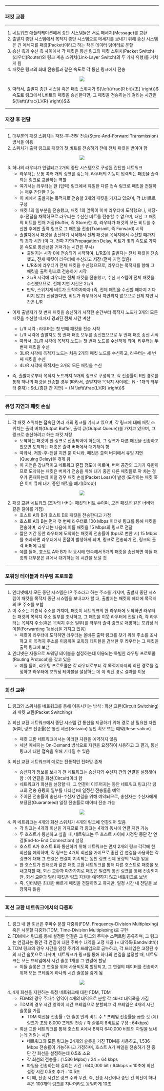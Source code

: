 -----
### 패킷 교환
-----
1. 네트워크 애플리케이션에서 종단 시스템들은 서로 메세지(Message)를 교환
2. 출발지 종단 시스템에서 목적지 종단 시스템으로 메세지를 보내기 위해 송신 시스템은 긴 메세지를 패킷(Packet)이라고 하는 작은 데이터 덩어리로 분할
3. 송신 측과 수신 측 사이에서 각 패킷은 통신 링크와 패킷 스위치(Packet Switch)(라우터(Router)와 링크 계층 스위치(Link-Layer Switch)의 두 가지 유형)를 거치게 됨
4. 패킷은 링크의 최대 전송률과 같은 속도로 각 통신 링크에서 전송
<div align="center">
<img src="https://github.com/user-attachments/assets/09e53c4d-f179-47f2-806f-1fcd01fe3eba">
</div>

5. 따라서, 출발지 종단 시스템 혹은 패킷 스위치가 ${\left(\frac{R bit}{초} \right)}$ 속도로 링크에서 L비트의 패킷을 송신한다면, 그 패킷을 전송하는데 걸리는 시간은 ${\left(\frac{L}{R} \right)}$초

-----
### 저장 후 전달
-----
1. 대부분의 패킷 스위치는 저장-후-전달 전송(Store-And-Forward Transmission) 방식을 이용
2. 스위치가 출력 링크로 패킷의 첫 비트를 전송하기 전에 전체 패킷을 받아야 함
<div align="center">
<img src="https://github.com/user-attachments/assets/d5329788-d3c3-4c38-942e-855ce5c99606">
</div>

3. 하나의 라우터가 연결되고 2개의 종단 시스템으로 구성된 간단한 네트워크
   - 라우터는 보통 여러 개의 링크를 갖는데, 라우터의 기능이 입력되는 패킷을 출력되는 링크로 교환하는 역할
   - 여기서는 라우터는 한 (입력) 링크에서 유일한 다른 접속 링크로 패킷을 전달하는 매우 간단한 기능
   - 이 예에서 출발지는 목적지로 전송할 3개의 패킷을 가지고 있으며, 각 L비트로 구성
   - 패킷 1의 일부분을 전송했고, 패킷 1의 앞쪽이 이미 라우터에 도착했으나, 저장-후-전달을 채택하므로 라우터는 수신한 비트를 전송할 수 없으며, 대신 그 패킷의 비트를 먼저 저장(Buffer, 즉 Store)한 후, 라우터가 패킷의 모든 비트를 수신한 후에만 출력 링크로 그 패킷을 전송(Transmit, 즉 Forward) 시작
   - 출발지에서 패킷을 송신하기 시작해서 전체 패킷을 목적지에서 수신할 때까지의 경과 시간 (이 때, 전파 지연(Propagation Delay, 비트가 빛의 속도로 가까운 속도로 통신선을 거쳐가는 시간은 무시)
     + 출발지는 시각 0에 전송되기 시작하여, L/R초에 출발지는 전체 패킷을 전송했고, 전체 패킷이 라우터에 수신되고 저장 (전파 지연 없음)
     + L/R초에 라우터가 전체 패킷을 수신했으므로, 라우터는 목적지를 향해 그 패킷을 출력 링크로 전송하기 시작
     + 2L/R 시각에 라우터는 전체 패킷을 전송했고, 수신 시스템이 전체 패킷을 수신했으므로, 전체 지연 시간은 2L/R
     + 만약, 스위치게 비트가 도착하자마자 (즉, 전체 패킷을 수신할 때까지 기다리지 않고) 전달한다면, 비트가 라우터에서 지연되지 않으므로 전체 지연 시간은 L/R

  - 이제 출발지가 첫 번째 패킷을 송신하기 시작한 순간부터 목적지 노드가 3개의 모든 패킷을 수신할 때까지 경과된 전체 시간 계산
    + L/R 시각 : 라우터는 첫 번쨰 패킷을 전송 시작
    + L/R 시각에 출발지도 첫 번째 패킷 모두를 송신했으므로 두 번째 패킷 송신 시작
    + 따라서, 2L/R 시각에 목적지 노드는 첫 번째 노드를 수신하게 되며, 라우터는 두 번째 패킷을 수신
    + 3L/R 시각에 목적지 노드는 처음 2개의 패킷 노드를 수신하고, 라우터는 세 번째 패킷을 수신
    + 4L/R 시각에 목적지는 3개의 모든 패킷을 수신

   - 즉, 출발지로부터 목적지 노드까지 N개의 링크로 구성되고, 각 전송률이 R인 경로를 통해 하나의 패킷을 전송할 경우 (따라서, 출발지와 목적지 사이에는 N - 1개의 라우터 존재) : $d_{종단 간 지연} = {N \left(\frac{L}{R} \right)}$

-----
### 큐잉 지연과 패킷 손실
-----
1. 각 패킷 스위치는 접속된 여러 개의 링크를 가지고 있으며, 각 링크에 대해 패킷 스위치는 출력 버퍼(Output Buffer, 출럭 큐(Output Queue))를 가지고 있으며, 그 링크로 송신하려고 하는 패킷 저장
   - 도착하는 패킷이 한 링크로 전송되어야 하는데, 그 링크가 다른 패킷을 전송하고 있으면 도착하는 패킷은 출력 버퍼에서 대기해야 함
   - 따라서, 저장-후-전달 지연 뿐 아니라, 패킷은 출력 버퍼에서 큐잉 지연(Queuing Delay)을 겪게 됨
   - 이 지연은 갑녀적이고 네트워크 혼잡 정도에 따르며, 버퍼 공간의 크기가 유한하므로 도착하는 패킷은 버퍼가 전송을 위해 대기 중인 다른 패킷들로 꽉 차는 경우가 존재하는데 이럴 경우 패킷 손실(Packet Loss)이 발생 (도착하는 패킷 혹은 이미 큐에 대기 중인 패킷을 폐기(Drop))

<div align="center">
<img src="https://github.com/user-attachments/assets/8531a3f7-96c5-426a-82fd-f53dafd74a7a">
</div>

2. 패킷 교환 네트워크 (조각의 너비는 패킷의 비트 수이며, 모든 패킷은 같은 너비와 같은 길이를 가짐)
   - 호스트 A와 B가 호스트 E로 패킷을 전송한다고 가정
   - 호스트 A와 B는 먼저 첫 번째 라우터로 100 Mbps 이더넷 링크를 통해 패킷을 전송하며, 라우터는 다음에 이들 패킷을 15 Mbps의 링크로 전달
   - 짧은 기간 동안 라우터에 도착하는 패킷의 전송률이 (bps로 변환 시) 15 Mbps를 초과하면 라우터에서 혼잡이 발생하게 되며, 링크로 전송되기 전, 링크의 출력 버퍼에 큐잉
   - 예를 들어, 호스트 A와 B가 각 동시에 연속해서 5개의 패킷을 송신하면 이들 패킷의 대부분은 큐에서 대기하는 데 시간을 보낼 것

-----
### 포워딩 테이블과 라우팅 프로토콜
-----
1. 인터넷에서 모든 종단 시스템은 IP 주소라고 하는 주소를 가지며, 출발지 종단 시스템이 패킷을 목적지 종단 시스템을 보내고자 할 대, 출발지는 패킷의 헤더에 목적지의 IP 주소를 포함
2. 이 주소는 계층적 주소를 가지며, 패킷이 네트워크의 한 라우터에 도착하면 라우터는 패킷의 목적지 주소 일부를 조사하고, 그 패킷을 이웃 라우터에 전달 (즉, 각 라우터는 목적지 주소(혹은 목적지 주소 일부)를 라우터 출력 링크로 매핑하는 포워딩 테이블(Forwarding Table)을 가지고 있음)
   - 패킷이 라우터에 도착하면 라우터는 올바른 출력 링크를 찾기 위해 주소를 조사하고 이 목적지 주소를 이용하여 포워딩 테이블을 검색한 후 라우터는 그 패킷을 출력 링크에 보냄
3. 인터넷은 자동으로 포워딩 테이블을 설정하는데 이용되는 특별한 라우팅 프로토콜(Routing Protocol)을 갖고 있음
   - 예를 들어, 라우팅 프로토콜은 각 라우터로부터 각 목적지까지의 최단 경로를 결정하고 라우터에 포워딩 테이블을 설정하는 데 이 최단 경로 결과를 이용

-----
### 회선 교환
-----
1. 링크와 스위치를 네트워크를 통해 이동시키는 방식 : 회선 교환(Circuit Switching)과 패킷 교환(Packet Switching)
2. 회선 교환 네트워크에서 종단 시스템 간 통신을 제공하기 위해 경로 상 필요한 자원(버퍼, 링크 전송률)은 통신 세션(Session) 동안 확보 또는 예약(Reservation)
   - 패킷 교환 네트워크에서는 이러한 자원을 예약하지 않음
   - 세션 메세지는 On-Demand 방식으로 자원을 요청하여 사용하고 그 결과, 통신 링크에 대한 접속을 위해 기다릴 수 있음

3. 회선 교환 네트워크의 예로는 전통적인 전화망 존재
   - 송신자가 정보를 보내기 전 네트워크는 송신자와 수신자 간의 연결을 설정해야 함 : 이 연결을 회선(Circuit)이라 함
   - 네트워크가 회선을 설정할 때, 그 연결이 이루어지는 동안 네트워크 링크(각 링크의 전송 용량의 일부를 나타냄)에 일정한 전송률을 예약
   - 주어진 전송률이 송신자-수신자 연결을 위해 예약되므로, 송신자는 수신자에게 보장된(Guaranteed) 일정 전송률로 데이터 전송 가능
<div align="center">
<img src="https://github.com/user-attachments/assets/0b72d1d5-9cbb-47c5-bb1d-ebc4efb1baef">
</div>

4. 위 네트워크는 4개의 회선 스위치가 4개의 링크에 연결되어 있음
   - 각 링크는 4개의 회선을 가지므로 각 링크는 4개의 동시에 연결 지원 가능
   - 두 호스트가 통신하고 싶을 때, 네트워크는 두 호스트 사이에 지정된 종단 간 연결(End-to-End Connection) 설정
   - 호스트 A가 호스트 B와 통신하기 위해 네트워크는 먼저 2개의 링크 각각에 한 회선을 예약하며, 각 링크는 4개의 회선을 가지므로 종단 간 연결을 사용하는 각 링크에 대해 그 연결은 연결이 지속되는 동안 링크 전체 용량의 1/4를 얻음
   - 한 호스트가 인터넷과 같은 패킷 교환 네트워크를 통해 다른 호스트로 패킷을 보내고자할 때, 회선 교환과 마찬가지로 패킷은 일련의 통신 링크를 통해 전송되지만, 회선 교환과 달리 패킷은 링크 자원을 예약하지 않고 네트워크로 보냄
   - 즉, 인터넷은 최대한 빠르게 패킷을 전달하려고 하지만, 일정 시간 내 전달을 보장하지 않음

-----
### 회선 교환 네트워크에서의 다중화
-----
1. 링크 내 한 회선은 주파수 분할 다중화(FDM, Frequency-Division Multiplexing) 혹은 시분할 다중화(TDM, Time-Division Multiplexing)로 구현
2. FDM에서 링크를 통해 설정된 연결은 그 링크의 주파수 스펙트럼 공유하며, 그 링크는 연결되는 동안 각 연결에 대한 주파수 대역을 고정 제공 (= 대역폭(Bandwidth))
3. TDM 링크의 경우 시간을 일정 주기의 프레임으로 굽누하고, 각 프레임은 고정된 수의 시간 슬롯으로 나뉘며, 네트워크가 링크를 통해 하나의 연결을 설정할 때, 네트워크는 모든 프레임에서 시간 슬롯 1개를 그 연결에 할당
   - 이들 슬롯은 그 연결을 위해 사용되도록 할당되고, 그 연결의 데이터를 전송하기 위해 모든 프레임에 하나의 시간 슬롯을 갖게 됨
<div align="center">
<img src="https://github.com/user-attachments/assets/a2212d86-10e7-42fa-8e41-0d7cf2f9b41c">
</div>

4. 4개 회선을 지원하는 특정 네트워크에 대한 FDM, TDM
   - FDM의 경우 주파수 영역이 4개의 대역으로 분할 각 4kHz 대역폭을 가짐
   - TDM의 경우 시간 영역이 시간 프레임으로 분할되고 각 프레임은 4개의 시간 슬롯을 가짐
     + TDM 회선을 전송률 : 한 슬롯 안의 비트 수 * 프레임 전송률을 곱한 것 (예) 링크가 초당 8,000 프레임 전송 / 각 슬롯이 8비트로 구성 : 64kbps)
   - 회선 교환 네트워크를 통해 호스트 A에서 B까지 640,000 비트의 파일을 보내는데 거릴는 시간
     + 네트워크의 모든 링크는 24개의 슬롯을 가진 TDM를 사용하고, 1.536 Mbps 전송률이 가능하다고 가정하며, 호스트 A가 파일을 전송하기 전 종단 간 회선을 설정하는데 0.5초 소요
     + 각 회선의 전송률 : (1.536 Mpbs) / 24 = 64 kbps
     + 파일을 전송하는데 걸리는 시간 : 640,000 bit / 64kbps = 10초에 회선 설정 시간 0.5초 추가 : 10.5초
     + 이 때, 전송 시간은 링크 수와 무관, 즉, 전송 시간이나 종단 간 회선이 하나 혹은 100개의 링크를 지나더라도 동일하게 10초
     
